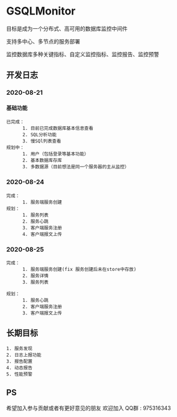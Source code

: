 # GSQLMonitor
目标是成为一个分布式、高可用的数据库监控中间件

支持多中心、多节点的服务部署

监控数据库多种关键指标、自定义监控指标、监控报告、监控预警

## 开发日志
### 2020-08-21
#### 基础功能
    已完成：
          1. 目前已完成数据库基本信息查看
          2. SQL分析功能
          3. 慢SQl列表查看
    规划中：
          1. 用户（包括登录等基本功能）
          2. 基本数据库存库
          3. 多数据源（目前想法是同一个服务器的主从监控）
          
### 2020-08-24
    完成：
          1. 服务端服务创建
    规划：
          1. 服务列表
          2. 服务心跳
          3. 客户端服务注册
          4. 客户端报文上传
    
### 2020-08-25
    完成：
          1. 服务端服务创建(fix 服务创建后未在store中存放)
          2. 服务详情
          3. 服务列表
   
    规划：
          1. 服务心跳
          2. 客户端服务注册
          3. 客户端报文上传

          
## 长期目标

    1. 服务发现
    2. 日志上报功能
    3. 报告配置
    4. 动态报告
    5. 性能预警
    

## PS
希望加入参与贡献或者有更好意见的朋友
欢迎加入 QQ群 : 975316343
